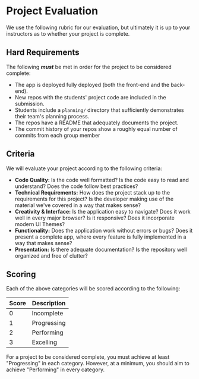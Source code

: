 # Project Evaluation

We use the following rubric for our evaluation, but ultimately it is up to your
instructors as to whether your project is complete.

## Hard Requirements

The following **_must_** be met in order for the project to be considered
complete:

- The app is deployed fully deployed (both the front-end and the back-end).
- New repos with the students' project code are included in the submission.
- Students include a `planning/` directory that sufficiently demonstrates their
  team's planning process.
- The repos have a README that adequately documents the project.
- The commit history of your repos show a roughly equal number of commits from
  each group member

## Criteria

We will evaluate your project according to the following criteria:

- **Code Quality:** Is the code well formatted? Is the code easy to read and
  understand? Does the code follow best practices?
- **Technical Requirements:** How does the project stack up to the requirements
  for this project? Is the developer making use of the material we've covered in
  a way that makes sense?
- **Creativity & Interface:** Is the application easy to navigate? Does it work
  well in every major browser? Is it responsive? Does it incorporate modern UI
  Themes?
- **Functionality:** Does the application work without errors or bugs? Does it
  present a complete app, where every feature is fully implemented in a way that
  makes sense?
- **Presentation:** Is there adequate documentation? Is the repository well
  organized and free of clutter?

## Scoring

Each of the above categories will be scored according to the following:

| Score | Description |
| ----- | ----------- |
| 0     | Incomplete  |
| 1     | Progressing |
| 2     | Performing  |
| 3     | Excelling   |

For a project to be considered complete, you must achieve at least "Progressing"
in each category. However, at a minimum, you should aim to achieve "Performing"
in every category.